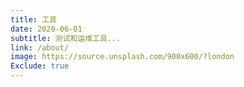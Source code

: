 ```yaml
---
title: 工具
date: 2020-06-01
subtitle: 测试和运维工具...
link: /about/
image: https://source.unsplash.com/900x600/?london
Exclude: true
---
```




